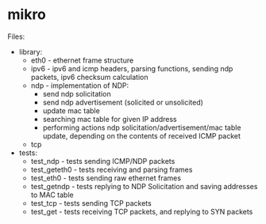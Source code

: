 mikro
=====

Files:
* library:
  * eth0 - ethernet frame structure
  * ipv6 - ipv6 and icmp headers, parsing functions, sending ndp packets, ipv6 checksum calculation
  * ndp - implementation of NDP:
    * send ndp solicitation
    * send ndp advertisement (solicited or unsolicited)
    * update mac table
    * searching mac table for given IP address
    * performing actions ndp solicitation/advertisement/mac table update, depending on the contents of received ICMP packet
  * tcp
* tests:
  * test_ndp - tests sending ICMP/NDP packets
  * test_geteth0 - tests receiving and parsing frames
  * test_eth0 - tests sending raw ethernet frames
  * test_getndp - tests replying to NDP Solicitation and saving addresses to MAC table
  * test_tcp - tests sending TCP packets
  * test_get - tests receiving TCP packets, and replying to SYN packets

